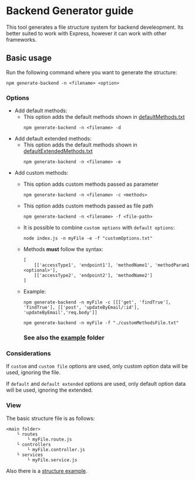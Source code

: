 # Backend Generator guide

This tool generates a file structure system for backend develeopment. Its better suited to work with Express, however it can work with other frameworks.

## Basic usage
Run the following command where you want to generate the structure:
```
npm generate-backend -n <filename> <option>
```

### Options
- Add default methods:
	- This option adds the default methods shown in [defaultMethods.txt](/src/files/defaultMethods.txt)
	    ```
        npm generate-backend -n <filename> -d
        ```
- Add default extended methods:
	- This option adds the default methods shown in [defaultExtendedMethods.txt](/src/files/defaultExtendedMethods.txt)
    	```
        npm generate-backend -n <filename> -e
        ```
- Add custom methods:
	- This option adds custom methods passed as parameter
	    ```
	    npm generate-backend -n <filename> -c <methods>
        ```
	- This option adds custom methods passed as file path
	    ```
	    npm generate-backend -n <filename> -f <file-path>
        ```
	- It is possible to combine `custom options` with `default options`:
		```
		node index.js -n myFile -e -f "customOptions.txt"
		```
	- Methods **must** follow the syntax:
	
        ```
        [
        	[['accessType1', 'endpoint1'], 'methodName1', 'methodParam1 <optional>'],
        	[['accessType2', 'endpoint2'], 'methodName2']
        ]
        ```
    - Example:
        ```
        npm generate-backend -n myFile -c [[['get', 'findTrue'], 'findTrue'], [['post', 'updateByEmail/:id'], 'updateByEmail','req.body']]
        ```
		```
        npm generate-backend -n myFile -f "./customMethodsFile.txt"
        ```
		### See also the [example]("./example") folder

### Considerations
If `custom` and `custom file` options are used, only custom option data will be used, ignoring the file.

If `default` and `default extended` options are used, only default option data will be used, ignoring the extended.

### View
The basic structure file is as follows:

    <main folder>
    	└ routes
    		└ myFile.route.js
    	└ controllers
    		└ myFile.controller.js
    	└ services
    		└ myFile.service.js
Also there is a [structure example](examples/).